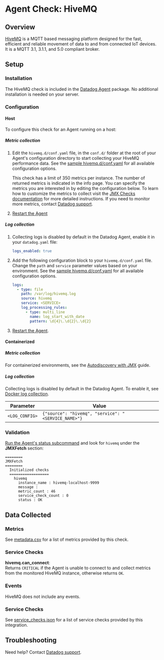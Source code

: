 # Agent Check: HiveMQ

## Overview

[HiveMQ][1] is a MQTT based messaging platform designed for the fast, efficient and reliable movement
of data to and from connected IoT devices. It is a MQTT 3.1, 3.1.1, and 5.0 compliant broker.

## Setup

### Installation

The HiveMQ check is included in the [Datadog Agent][2] package.
No additional installation is needed on your server.

### Configuration

<!-- xxx tabs xxx -->
<!-- xxx tab "Host" xxx -->

#### Host

To configure this check for an Agent running on a host:

##### Metric collection

1. Edit the `hivemq.d/conf.yaml` file, in the `conf.d/` folder at the root of your
   Agent's configuration directory to start collecting your HiveMQ performance data.
   See the [sample hivemq.d/conf.yaml][3] for all available configuration options.

   This check has a limit of 350 metrics per instance. The number of returned metrics is indicated in the info page.
   You can specify the metrics you are interested in by editing the configuration below.
   To learn how to customize the metrics to collect visit the [JMX Checks documentation][4] for more detailed instructions.
   If you need to monitor more metrics, contact [Datadog support][5].

2. [Restart the Agent][6]

##### Log collection

1. Collecting logs is disabled by default in the Datadog Agent, enable it in your `datadog.yaml` file:

   ```yaml
   logs_enabled: true
   ```

2. Add the following configuration block to your `hivemq.d/conf.yaml` file. Change the `path` and `service` parameter values based on your environment. See the [sample hivemq.d/conf.yaml][3] for all available configuration options.

   ```yaml
   logs:
     - type: file
       path: /var/log/hivemq.log
       source: hivemq
       service: <SERVICE>
       log_processing_rules:
         - type: multi_line
           name: log_start_with_date
           pattern: \d{4}\.\d{2}\.\d{2}
   ```

3. [Restart the Agent][6].

<!-- xxz tab xxx -->
<!-- xxx tab "Containerized" xxx -->

#### Containerized

##### Metric collection

For containerized environments, see the [Autodiscovery with JMX][7] guide.

##### Log collection

Collecting logs is disabled by default in the Datadog Agent. To enable it, see [Docker log collection][8].

| Parameter      | Value                                              |
| -------------- | -------------------------------------------------- |
| `<LOG_CONFIG>` | `{"source": "hivemq", "service": "<SERVICE_NAME>"}` |

### Validation

[Run the Agent's status subcommand][9] and look for `hivemq` under the **JMXFetch** section:

```text
========
JMXFetch
========
  Initialized checks
  ==================
    hivemq
      instance_name : hivemq-localhost-9999
      message :
      metric_count : 46
      service_check_count : 0
      status : OK
```

<!-- xxz tab xxx -->
<!-- xxz tabs xxx -->

## Data Collected

### Metrics

See [metadata.csv][10] for a list of metrics provided by this check.

### Service Checks

**hivemq.can_connect**:<br>
Returns `CRITICAL` if the Agent is unable to connect to and collect metrics from the monitored HiveMQ instance, otherwise returns `OK`.

### Events

HiveMQ does not include any events.

### Service Checks

See [service_checks.json][11] for a list of service checks provided by this integration.

## Troubleshooting

Need help? Contact [Datadog support][5].

[1]: https://www.hivemq.com/hivemq/
[2]: https://docs.datadoghq.com/agent/
[3]: https://github.com/DataDog/integrations-core/blob/master/hivemq/datadog_checks/hivemq/data/conf.yaml.example
[4]: https://docs.datadoghq.com/integrations/java
[5]: https://docs.datadoghq.com/help
[6]: https://docs.datadoghq.com/agent/guide/agent-commands/#start-stop-and-restart-the-agent
[7]: https://docs.datadoghq.com/agent/guide/autodiscovery-with-jmx/?tab=containerizedagent
[8]: https://docs.datadoghq.com/agent/docker/log/
[9]: https://docs.datadoghq.com/agent/guide/agent-commands/#agent-status-and-information
[10]: https://github.com/DataDog/integrations-core/blob/master/hivemq/metadata.csv
[11]: https://github.com/DataDog/integrations-core/blob/master/hivemq/assets/service_checks.json
